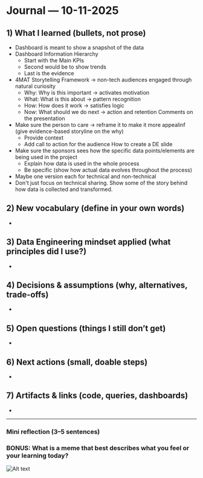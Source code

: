 # Journal — 10-11-2025

## 1) What I learned (bullets, not prose)
- Dashboard is meant to show a snapshot of the data
- Dashboard Information Hierarchy
  - Start with the Main KPIs
  - Second would be to show trends
  - Last is the evidence
- 4MAT Storytelling Framework -> non-tech audiences engaged through natural curiosity
  - Why: Why is this important -> activates motivation
  - What: What is this about -> pattern recognition
  - How: How does it work -> satisfies logic
  - Now: What should we do next -> action and retention
Comments on the presentation
- Make sure the person to care -> reframe it to make it more appealinf (give evidence-based storyline on the why)
  - Provide context
  - Add call to action for the audience
How to create a DE slide
- Make sure the sponsors sees how the specific data points/elements are being used in the project
  - Explain how data is used in the whole process
  - Be specific (show how actual data evolves throughout the process)
- Maybe one version each for technical and non-technical
- Don't just focus on technical sharing. Show some of the story behind how data is collected and transformed.

## 2) New vocabulary (define in your own words)
- 

## 3) Data Engineering mindset applied (what principles did I use?)
- 

## 4) Decisions & assumptions (why, alternatives, trade-offs)
- 

## 5) Open questions (things I still don’t get)
- 

## 6) Next actions (small, doable steps)
- 

## 7) Artifacts & links (code, queries, dashboards)
- 

---

### Mini reflection (3–5 sentences)


### BONUS: What is a meme that best describes what you feel or your learning today?

![Alt text](https://pbs.twimg.com/media/DRE2qIMWAAEU9Kn.jpg)
